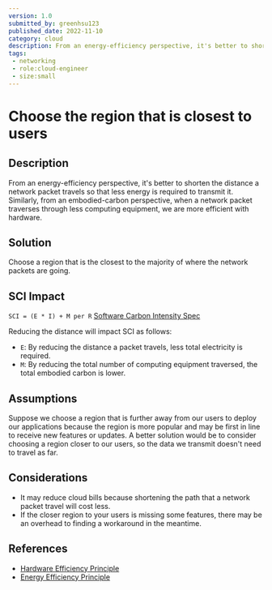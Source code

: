 ```yaml
---
version: 1.0
submitted_by: greenhsu123
published_date: 2022-11-10
category: cloud
description: From an energy-efficiency perspective, it's better to shorten the distance a network packet travels so that less energy is required to transmit it. Similarly, from an embodied-carbon perspective, when a network packet traverses through less computing equipment, we are more efficient with hardware. 
tags: 
 - networking
 - role:cloud-engineer
 - size:small
---
```


# Choose the region that is closest to users

## Description
From an energy-efficiency perspective, it's better to shorten the distance a network packet travels so that less energy is required to transmit it. Similarly, from an embodied-carbon perspective, when a network packet traverses through less computing equipment, we are more efficient with hardware. 

## Solution
Choose a region that is the closest to the majority of where the network packets are going. 

## SCI Impact

`SCI = (E * I) + M per R`
[Software Carbon Intensity Spec](https://grnsft.org/sci)

Reducing the distance will impact SCI as follows:

- `E`: By reducing the distance a packet travels, less total electricity is required. 
- `M`: By reducing the total number of computing equipment traversed, the total embodied carbon is lower.

## Assumptions
Suppose we choose a region that is further away from our users to deploy our applications because the region is more popular and may be first in line to receive new features or updates. A better solution would be to consider choosing a region closer to our users, so the data we transmit doesn't need to travel as far. 

## Considerations
- It may reduce cloud bills because shortening the path that a network packet travel will cost less. 
- If the closer region to your users is missing some features, there may be an overhead to finding a workaround in the meantime. 

## References
- [Hardware Efficiency Principle](https://learn.greensoftware.foundation/practitioner/hardware-efficiency)
- [Energy Efficiency Principle](https://learn.greensoftware.foundation/practitioner/energy-efficiency)
